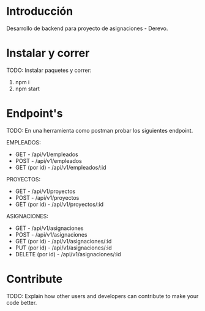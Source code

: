 # Introducción 
Desarrollo de backend para proyecto de asignaciones - Derevo. 

# Instalar y correr
TODO: Instalar paquetes y correr:
1.	npm i
2.	npm start

# Endpoint's
TODO: En una herramienta como postman probar los siguientes endpoint.

EMPLEADOS:
- GET - /api/v1/empleados
- POST - /api/v1/empleados
- GET (por id) - /api/v1/empleados/:id

PROYECTOS:
- GET - /api/v1/proyectos
- POST - /api/v1/proyectos
- GET (por id) - /api/v1/proyectos/:id

ASIGNACIONES:
- GET - /api/v1/asignaciones
- POST - /api/v1/asignaciones
- GET (por id) - /api/v1/asignaciones/:id
- PUT (por id) - /api/v1/asignaciones/:id
- DELETE (por id) - /api/v1/asignaciones/:id

# Contribute
TODO: Explain how other users and developers can contribute to make your code better.